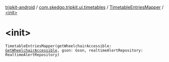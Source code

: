 [tripkit-android](../../index.md) / [com.skedgo.tripkit.ui.timetables](../index.md) / [TimetableEntriesMapper](index.md) / [&lt;init&gt;](./-init-.md)

# &lt;init&gt;

`TimetableEntriesMapper(getWheelchairAccessible: `[`GetWheelchairAccessible`](../-get-wheelchair-accessible/index.md)`, gson: Gson, realtimeAlertRepository: RealtimeAlertRepository)`